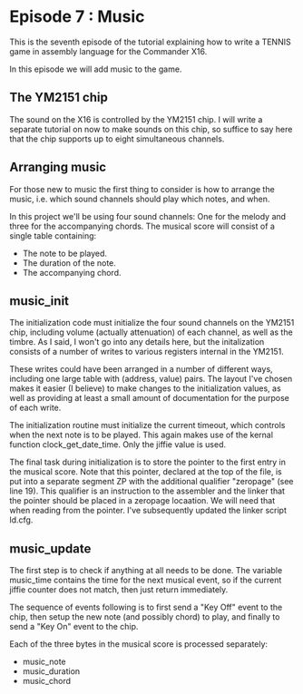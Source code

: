 # Episode 7 : Music

This is the seventh episode of the tutorial explaining how to write a TENNIS
game in assembly language for the Commander X16.

In this episode we will add music to the game.

## The YM2151 chip
The sound on the X16 is controlled by the YM2151 chip. I will write a separate
tutorial on now to make sounds on this chip, so suffice to say here that the
chip supports up to eight simultaneous channels.

## Arranging music
For those new to music the first thing to consider is how to arrange the music,
i.e.  which sound channels should play which notes, and when.

In this project we'll be using four sound channels: One for the melody and
three for the accompanying chords. The musical score will consist of a single
table containing:
* The note to be played.
* The duration of the note.
* The accompanying chord.

## music\_init
The initialization code must initialize the four sound channels on the YM2151 chip,
including volume (actually attenuation) of each channel, as well as the timbre.
As I said, I won't go into any details here, but the initalization consists
of a number of writes to various registers internal in the YM2151.

These writes could have been arranged in a number of different ways, including
one large table with (address, value) pairs. The layout I've chosen makes it
easier (I believe) to make changes to the initialization values, as well as
providing at least a small amount of documentation for the purpose of each
write.

The initialization routine must initialize the current timeout, which controls
when the next note is to be played. This again makes use of the kernal function
clock\_get\_date\_time. Only the jiffie value is used.

The final task during initialization is to store the pointer to the first entry
in the musical score. Note that this pointer, declared at the top of the file,
is put into a separate segment ZP with the additional qualifier "zeropage" (see
line 19). This qualifier is an instruction to the assembler and the linker that
the pointer should be placed in a zeropage locaation. We will need that when
reading from the pointer. I've subsequently updated the linker script ld.cfg.

## music\_update
The first step is to check if anything at all needs to be done. The variable
music\_time contains the time for the next musical event, so if the current jiffie
counter does not match, then just return immediately.

The sequence of events following is to first send a "Key Off" event to the
chip, then setup the new note (and possibly chord) to play, and finally to send
a "Key On" event to the chip.

Each of the three bytes in the musical score is processed separately:
* music\_note
* music\_duration
* music\_chord

